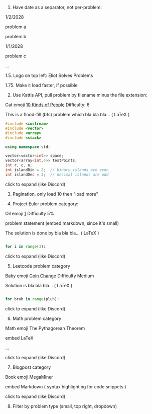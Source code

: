 1. Have date as a separator, not per-problem:

1/2/2028

problem a

problem b

1/1/2028

problem c

...

1.5. Logo on top left: Eliot Solves Problems

1.75. Make it load faster, if possible

2. Use Kattis API, pull problem by filename minus the file extension:

Cat emoji [10 Kinds of People](open.kattis.com/problems/10kindsofpeople)    Difficulty: 6

This is a flood-fill (bfs) problem which bla bla bla... ( LaTeX )

```cpp
#include <iostream>
#include <vector>
#include <array>
#include <stack>

using namespace std;

vector<vector<int>> space;
vector<array<int,4>> testPoints;
int r, c, n;
int islandBin = 2;  // binary islands are even
int islandDec = 3;  // decimal islands are odd
```
click to expand (like Discord)

3. Pagination, only load 10 then "load more"

4. Project Euler problem category:

Oil emoji [1](https://projecteuler.net/problem=1)    Difficulty 5%

problem statement (embed markdown, since it's small)

The solution is done by bla bla bla... ( LaTeX )

```python

for i in range(3):
```
click to expand (like Discord)

5. Leetcode problem category

Baby emoji [Coin Change](https://leetcode.com/problems/coin-change/) Difficulty Medium

Solution is bla bla bla... ( LaTeX )

```python

for bruh in range(pluh):

```
click to expand (like Discord)

6. Math problem category

Math emoji The Pythagorean Theorem

embed LaTeX

...

click to expand (like Discord)

7. Blogpost category

Book emoji MegaMiner

embed Markdown ( syntax highlighting for code snippets )

click to expand (like Discord)

8. Filter by problem type (small, top right, dropdown)